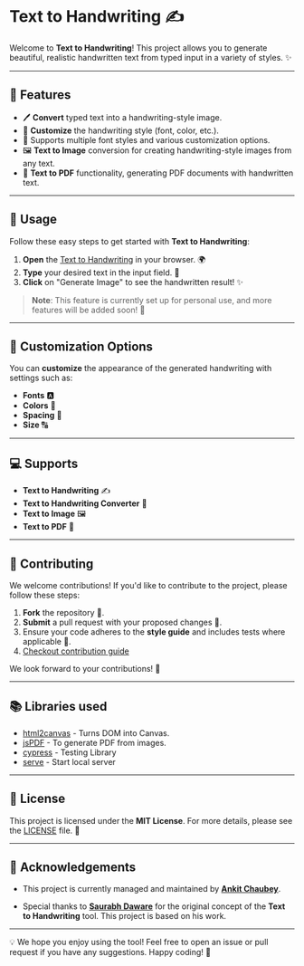 # Text to Handwriting ✍️

Welcome to **Text to Handwriting**! This project allows you to generate beautiful, realistic handwritten text from typed input in a variety of styles. ✨

---

## 🌟 Features

- 🖊️ **Convert** typed text into a handwriting-style image.
- 🎨 **Customize** the handwriting style (font, color, etc.).
- 📝 Supports multiple font styles and various customization options.
- 🖼️ **Text to Image** conversion for creating handwriting-style images from any text.
- 📄 **Text to PDF** functionality, generating PDF documents with handwritten text.

---

## 🚀 Usage

Follow these easy steps to get started with **Text to Handwriting**:

1. **Open** the [Text to Handwriting](https://ankit-chaubey.github.io/text-to-handwriting/) in your browser. 🌍
2. **Type** your desired text in the input field. 💬
3. **Click** on "Generate Image" to see the handwritten result! ✨

> **Note**: This feature is currently set up for personal use, and more features will be added soon! 🚧

---

## 🎨 Customization Options

You can **customize** the appearance of the generated handwriting with settings such as:

- **Fonts** 🅰️
- **Colors** 🎨
- **Spacing** 📏
- **Size** 🔠

---

## 💻 Supports

- **Text to Handwriting** ✍️
- **Text to Handwriting Converter** 🔄
- **Text to Image** 🖼️
- **Text to PDF** 📄

---

## 🚀 Contributing

We welcome contributions! If you'd like to contribute to the project, please follow these steps:

1. **Fork** the repository 🍴.
2. **Submit** a pull request with your proposed changes 🔄.
3. Ensure your code adheres to the **style guide** and includes tests where applicable 🧪.
4. [Checkout contribution guide](https://github.com/ankit-chaubey/text-to-handwriting/blob/main/CONTRIBUTING.md)

We look forward to your contributions! 🙌

---

## 📚 Libraries used

- [html2canvas](https://github.com/niklasvh/html2canvas) - Turns DOM into Canvas.
- [jsPDF](https://github.com/MrRio/jsPDF) - To generate PDF from images.
- [cypress](https://github.com/cypress-io/cypress) - Testing Library
- [serve](https://github.com/zeit/serve) - Start local server
---

## 📜 License

This project is licensed under the **MIT License**. For more details, please see the [LICENSE](LICENSE) file. 📑

---

## 🏅 Acknowledgements

- This project is currently managed and maintained by **[Ankit Chaubey](https://github.com/ankit-chaubey)**.
  
-  Special thanks to **[Saurabh Daware](https://github.com/saurabhdaware)** for the original concept of the **Text to Handwriting** tool. This project is based on his work.

---

💡 We hope you enjoy using the tool! Feel free to open an issue or pull request if you have any suggestions. Happy coding! 🚀
